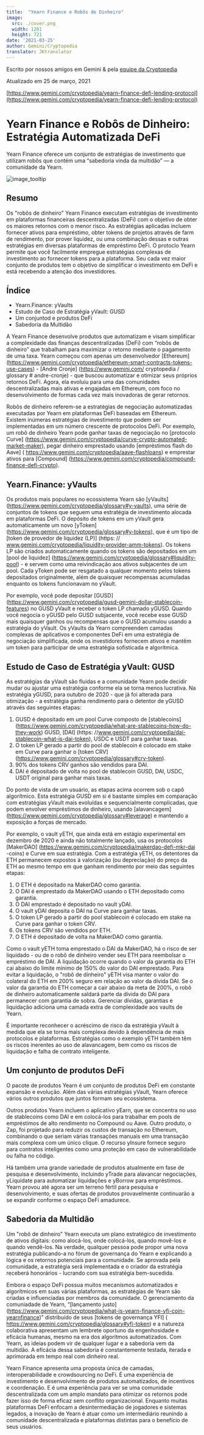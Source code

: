```yaml
---
title:  "Yearn Finance e Robôs de Dinheiro"
image:
  src: ./cover.png
  width: 1281
  height: 721
date: '2021-03-25'
author: Gemini/Cryptopedia
translator: JKtranslator
---
```


Escrito por nossos amigos em Gemini & pela [equipe da Cryptopedia](https://www.gemini.com/cryptopedia/authors#cryptopedia-staff)

Atualizado em 25 de março, 2021

[https://www.gemini.com/cryptopedia/yearn-finance-defi-lending-protocol](https://www.gemini.com/cryptopedia/yearn-finance-defi-lending-protocol)

# Yearn Finance e Robôs de Dinheiro: Estratégia Automatizada DeFi

Yearn Finance oferece um conjunto de estratégias de investimento que utilizam robôs que contém uma “sabedoria vinda da multidão” — a comunidade da Yearn.

![](image1.png "image_tooltip")

## Resumo

Os "robôs de dinheiro" Yearn Finance executam estratégias de investimento em plataformas financeiras descentralizadas (DeFi) com o objetivo de obter os maiores retornos com o menor risco. As estratégias aplicadas incluem fornecer ativos para empréstimo, obter tokens de projetos através de farm de rendimento, por prover liquidez, ou uma combinação dessas e outras estratégias em diversas plataformas de empréstimo DeFi. O protoclo Yearn permite que você facilmente empregue estratégias complexas de investimento ao fornecer tokens para a plataforma. Seu cada vez maior conjunto de produtos tem o objetivo de simplificar o investimento em DeFi e está recebendo a atenção dos investidores. 

## Índice

- Yearn.Finance: yVaults
- Estudo de Caso de Estratégia yVault: GUSD
- Um conjuntod e produtos DeFi
- Sabedoria da Multidão

A Yearn Finance desenvolve produtos que automatizam e visam simplificar a complexidade das finanças descentralizadas (DeFi) com “robôs de dinheiro” que trabalham para maximizar o retorno mediante o pagamento de uma taxa. Yearn começou com apenas um desenvolvedor [Ethereum] (https://www.gemini.com/cryptopedia/ethereum-smart-contracts-tokens-use-cases) - [Andre Cronje] (https://www.gemini.com/ cryptopedia / glossary # andre-cronje) - que buscou automatizar e otimizar seus próprios retornos DeFi. Agora, ela evoluiu para uma das comunidades descentralizadas mais ativas e engajadas em Ethereum, com foco no desenvolvimento de formas cada vez mais inovadoras de gerar retornos.

Robôs de dinheiro referem-se a estratégias de negociação automatizadas executadas por Yearn em plataformas DeFi baseadas em Ethereum. Existem inúmeras estratégias de investimento que podem ser implementadas em um número crescente de protocolos DeFi. Por exemplo, um robô de dinheiro Yearn pode ganhar taxas de negociação no [protocolo Curve] (https://www.gemini.com/cryptopedia/curve-crypto-automated-market-maker), pegar dinheiro emprestado usando [empréstimos flash do Aave] ( https://www.gemini.com/cryptopedia/aave-flashloans) e emprestar ativos para [Compound] (https://www.gemini.com/cryptopedia/compound-finance-defi-crypto).

## Yearn.Finance: yVaults

Os produtos mais populares no ecossistema Yearn são [yVaults] (https://www.gemini.com/cryptopedia/glossary#y-vaults), uma série de conjuntos de tokens que seguem uma estratégia de investimento alocada em plataformas DeFi. O depósito de tokens em um yVault gera automaticamente um novo [yToken] (https://www.gemini.com/cryptopedia/glossary#y-tokens), que é um tipo de [token de provedor de liquidez (LP)] (https: // www.gemini.com/cryptopedia/liquidity-provider-amm-tokens). Os tokens LP são criados automaticamente quando os tokens são depositados em um [pool de liquidez] (https://www.gemini.com/cryptopedia/glossary#liquidity-pool) - e servem como uma reivindicação aos ativos subjacentes de um pool. Cada yToken pode ser resgatado a qualquer momento pelos tokens depositados originalmente, além de quaisquer recompensas acumuladas enquanto os tokens funcionavam no yVault.

Por exemplo, você pode depositar [GUSD] (https://www.gemini.com/cryptopedia/gusd-gemini-dollar-stablecoin-features) no GUSD yVault e receber o token LP chamado yGUSD. Quando você negocia o yGUSD pelo GUSD subjacente, você recebe esse GUSD mais quaisquer ganhos ou recompensas que o GUSD acumulou usando a estratégia do yVault. Os yVaults da Yearn compreendem camadas complexas de aplicativos e componentes DeFi em uma estratégia de negociação simplificada, onde os investidores fornecem ativos e mantêm um token para participar de uma estratégia sofisticada e algorítmica.

## Estudo de Caso de Estratégia yVault: GUSD

As estratégias da yVault são fluidas e a comunidade Yearn pode decidir mudar ou ajustar uma estratégia conforme ela se torna menos lucrativa. Na estratégia yGUSD, para outubro de 2020 - que já foi alterada para otimização - a estratégia ganha rendimento para o detentor de yGUSD através das seguintes etapas:

1. GUSD é depositado em um pool Curve composto de [stablecoins] (https://www.gemini.com/cryptopedia/what-are-stablecoins-how-do-they-work) GUSD, [DAI] (https: //www.gemini.com/cryptopedia/dai-stablecoin-what-is-dai-token), USDC e USDT para ganhar taxas.
2. O token LP gerado a partir do pool de stablecoin é colocado em stake em Curve para ganhar o [token CRV] (https://www.gemini.com/cryptopedia/glossary#crv-token).
3. 90% dos tokens CRV ganhos são vendidos para DAI.
4. DAI é depositado de volta no pool de stablecoin GUSD, DAI, USDC, USDT original para ganhar mais taxas.

Do ponto de vista de um usuário, as etapas acima ocorrem sob o capô algorítmico. Esta estratégia GUSD em si é bastante simples em comparação com estratégias yVault mais evoluídas e sequencialmente complicadas, que podem envolver empréstimos de dinheiro, usando [alavancagem] (https://www.gemini.com/cryptopedia/glossary#leverage) e mantendo a exposição a forças de mercado.

Por exemplo, o vault yETH, que ainda está em estágio experimental em dezembro de 2020 e ainda não totalmente lançado, usa os protocolos [MakerDAO] (https://www.gemini.com/cryptopedia/makerdao-defi-mkr-dai -coins) e Curve em sua estratégia. Com a estratégia yETH, os detentores da ETH permanecem expostos à valorização (ou depreciação) do preço da ETH ao mesmo tempo em que ganham rendimento por meio das seguintes etapas:

1. O ETH é depositado na MakerDAO como garantia.
2. O DAI é emprestado da MakerDAO usando o ETH depositado como garantia.
3. O DAI emprestado é depositado no vault yDAI.
4. O vault yDAI deposita o DAI na Curve para ganhar taxas.
5. O token LP gerado a partir do pool stablecoin é colocado em stake na Curve para ganhar o token CRV.
6. Os tokens CRV são vendidos por ETH.
7. O ETH é depositado de volta na MakerDAO como garantia.

Como o vault yETH toma emprestado o DAI da MakerDAO, há o risco de ser liquidado - ou de o robô de dinheiro vender seu ETH para reembolsar o empréstimo de DAI. A liquidação ocorre quando o valor da garantia do ETH cai abaixo do limite mínimo de 150% do valor do DAI emprestado. Para evitar a liquidação, o "robô de dinheiro" yETH visa manter o valor do colateral do ETH em 200% seguro em relação ao valor da dívida DAI. Se o valor da garantia do ETH começar a cair abaixo da meta de 200%, o robô de dinheiro automaticamente saldará parte da dívida do DAI para permanecer com garantia de sobra. Gerenciar dívidas, garantias e liquidação adiciona uma camada extra de complexidade aos vaults de Yearn.

É importante reconhecer o acréscimo de risco da estratégia yVault à medida que ela se torna mais complexa devido à dependência de mais protocolos e plataformas. Estratégias como o exemplo yETH também têm os riscos inerentes ao uso de alavancagem, bem como os riscos de liquidação e falha de contrato inteligente.

## Um conjunto de produtos DeFi

O pacote de produtos Yearn é um conjunto de produtos DeFi em constante expansão e evolução. Além das várias estratégias yVault, Yearn oferece vários outros produtos que juntos formam seu ecossistema.

Outros produtos Yearn incluem o aplicativo yEarn, que se concentra no uso de stablecoins como DAI e em colocá-los para trabalhar em pools de empréstimos de alto rendimento no Compound ou Aave. Outro produto, o Zap, foi projetado para reduzir os custos de transação no Ethereum, combinando o que seriam várias transações manuais em uma transação mais complexa com um único clique. O recurso yInsure fornece seguro para contratos inteligentes como uma proteção em caso de vulnerabilidade ou falha no código.

Há também uma grande variedade de produtos atualmente em fase de pesquisa e desenvolvimento, incluindo yTrade para alavancar negociações, yLiquidate para automatizar liquidações e yBorrow para empréstimos. Yearn provou até agora ser um terreno fértil para pesquisa e desenvolvimento, e suas ofertas de produtos provavelmente continuarão a se expandir conforme o espaço DeFi amadurece.

## Sabedoria da Multidão

Um "robô de dinheiro" Yearn executa um plano estratégico de investimento de ativos digitais: como alocá-los, onde colocá-los, quando movê-los e quando vendê-los. Na verdade, qualquer pessoa pode propor uma nova estratégia publicando-a no fórum de governança do Yearn e explicando a lógica e os retornos potenciais para a comunidade. Se aprovada pela comunidade, a estratégia será implementada e o criador da estratégia receberá honorários - lucrando com sua estratégia bem-sucedida.

Embora o espaço DeFi possua muitos mecanismos automatizados e algorítmicos em suas várias plataformas, as estratégias de Yearn são criadas e influenciadas por membros da comunidade. O gerenciamento da comuniadade de Yearn, “[lançamento justo] (https://www.gemini.com/cryptopedia/what-is-yearn-finance-yfi-coin-yearnfinance)” distribuído de seus [tokens de governança YFI] ( https://www.gemini.com/cryptopedia/glossary#yfi-token) e a natureza colaborativa apresentam um lembrete oportuno da engenhosidade e eficácia humanas, mesmo na era dos algoritmos automatizados. Com Yearn, as ideias podem vir de qualquer lugar e a sabedoria vem da multidão. A eficácia dessa sabedoria é constantemente testada, iterada e aprimorada em tempo real com dinheiro real.

Yearn Finance apresenta uma proposta única de camadas, interoperabilidade e crowdsourcing no DeFi. É uma experiência de investimento e desenvolvimento de produtos automatizados, de incentivos e coordenação. E é uma experiência para ver se uma comunidade descentralizada com um amplo mandato para otimizar os retornos pode fazer isso de forma eficaz sem conflito organizacional. Enquanto muitas plataformas DeFi enfocam a desintermediação de jogadores e sistemas legados, a inovação de Yearn é atuar como um intermediário reunindo a comunidade descentralizada e plataformas distintas para o benefício de seus usuários.